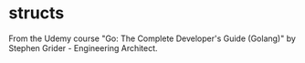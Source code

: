 # structs
From the Udemy course "Go: The Complete Developer's Guide (Golang)" by Stephen Grider - Engineering Architect.
